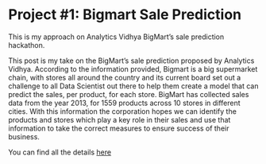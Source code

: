 # Project #1: Bigmart Sale Prediction
This is my approach on Analytics Vidhya BigMart’s sale prediction hackathon.

This post is my take on the BigMart’s sale prediction proposed by Analytics Vidhya. According to the information provided, Bigmart is a big supermarket chain, with stores all around the country and its current board set out a challenge to all Data Scientist out there to help them create a model that can predict the sales, per product, for each store. BigMart has collected sales data from the year 2013, for 1559 products across 10 stores in different cities. With this information the corporation hopes we can identify the products and stores which play a key role in their sales and use that information to take the correct measures to ensure success of their business.

You can find all the details <a href = "https://medium.com/diogo-menezes-borges/project-1-bigmart-sale-prediction-fdc04f07dc1e"> here </a>
